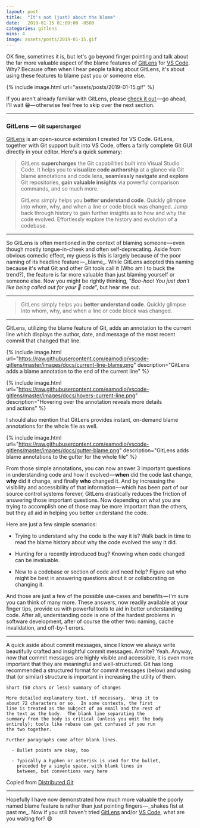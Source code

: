 ```yaml
---
layout: post
title:  "It's not (just) about the blame"
date:   2019-01-15 01:00:00 -0500
categories: gitlens
mins: 4
image: assets/posts/2019-01-15.gif
---
```


OK fine, sometimes it is, but let's go beyond finger pointing and talk about the far more valuable aspect of the blame features of [GitLens][gitlens] for [VS Code][vscode]. Why? Because often when I hear people talking about GitLens, it's about using these features to blame past you or someone else.<!-- more -->

{% include image.html url="assets/posts/2019-01-15.gif" %}

 If you aren't already familiar with GitLens, please [check it out ][gitlens]&mdash; go ahead, I'll wait 😁&mdash; otherwise feel free to skip over the next section.

---

### GitLens &mdash; <small>Git supercharged</small>
[GitLens][gitlens] is an open-source extension I created for VS Code. GitLens, together with Git support built into VS Code, offers a fairly complete Git GUI directly in your editor. Here's a quick summary:
> GitLens **supercharges** the Git capabilities built into Visual Studio Code. It helps you to **visualize code authorship** at a glance via Git blame annotations and code lens, **seamlessly navigate and explore** Git repositories, **gain valuable insights** via powerful comparison commands, and so much more.
>
> GitLens simply helps you **better understand code**. Quickly glimpse into whom, why, and when a line or code block was changed. Jump back through history to gain further insights as to how and why the code evolved. Effortlessly explore the history and evolution of a codebase.

---

So GitLens is often mentioned in the context of blaming someone &mdash; even though mostly tongue-in-cheek and often self-deprecating. Aside from obvious comedic effect, my guess is this is largely because of the poor naming of its headline feature &mdash;_ blame_. While GitLens adopted this naming because it's what Git and other Git tools call it (Who am I to buck the trend?), the feature is far more valuable than just blaming yourself or someone else. Now you might be rightly thinking, “_Boo-hoo! You just don't like being called out for your 💩 code_”, but hear me out. 

---

> GitLens simply helps you **better understand code**. Quickly glimpse into whom, why, and when a line or code block was changed.

---

GitLens, utilizing the blame feature of Git, adds an annotation to the current line which displays the author, date, and message of the most recent commit that changed that line.

{% include image.html url="https://raw.githubusercontent.com/eamodio/vscode-gitlens/master/images/docs/current-line-blame.png" description="GitLens adds a blame annotation to the end of the current line" %}

{% include image.html url="https://raw.githubusercontent.com/eamodio/vscode-gitlens/master/images/docs/hovers-current-line.png" description="Hovering over the annotation reveals more details and actions" %}

I should also mention that GitLens provides instant, on-demand blame annotations for the whole file as well.

{% include image.html url="https://raw.githubusercontent.com/eamodio/vscode-gitlens/master/images/docs/gutter-blame.png" description="GitLens adds blame annotations to the gutter for the whole file" %}

From those simple annotations, you can now answer 3 important questions in understanding code and how it evolved &mdash; **when** did the code last change, **why** did it change, and finally **who** changed it. And by increasing the visibility and accessibility of that information &mdash; which has been part of our source control systems forever, GitLens drastically reduces the friction of answering those important questions. Now depending on what you are trying to accomplish one of those may be more important than the others, but they all aid in helping you better understand the code.

Here are just a few simple scenarios: 

- Trying to understand why the code is the way it is? Walk back in time to read the blame history about why the code evolved the way it did. 

- Hunting for a recently introduced bug? Knowing when code changed can be invaluable.

- New to a codebase or section of code and need help? Figure out who might be best in answering questions about it or collaborating on changing it.

And those are just a few of the possible use-cases and benefits &mdash; I'm sure you can think of many more. These answers, now readily available at your finger tips, provide us with powerful tools to aid in better understanding code. After all, understanding code is one of the hardest problems in software development, after of course the other two: naming, cache invalidation, and off-by-1 errors.

---

A quick aside about commit messages, since I know we always write beautifully crafted and insightful commit messages. Amirite? Yeah. Anyway, now that commit messages are highly visible and accessible, it is even more important that they are meaningful and well-structured. Git has long recommended a structured format for commit messages (below) and using that (or similar) structure is important in increasing the utility of them.

```
Short (50 chars or less) summary of changes

More detailed explanatory text, if necessary.  Wrap it to
about 72 characters or so.  In some contexts, the first
line is treated as the subject of an email and the rest of
the text as the body.  The blank line separating the
summary from the body is critical (unless you omit the body
entirely); tools like rebase can get confused if you run
the two together.

Further paragraphs come after blank lines.

  - Bullet points are okay, too

  - Typically a hyphen or asterisk is used for the bullet,
    preceded by a single space, with blank lines in
    between, but conventions vary here
```
<figcaption>Copied from <a href="https://www.git-scm.com/book/en/v2/Distributed-Git-Contributing-to-a-Project#_commit_guidelines">Distributed Git</a></figcaption>

---

Hopefully I have now demonstrated how much more valuable the poorly named blame feature is rather than just pointing fingers &mdash;_ shakes fist at past me_. Now if you still haven't tried [GitLens][gitlens] and/or [VS Code][vscode], what are you waiting for? 😄

[gitlens]: https://gitlens.amod.io
[vscode]:  https://code.visualstudio.com

